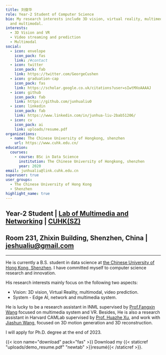 ```yaml
---
title: 刘俊华
role: Year-2 Student of Computer Science
bio: My research interests include 3D vision, virtual reality, multimedia system
  and multimodal.
interests:
  - 3D Vision and VR
  - Video streaming and prediction
  - Multimodal
social:
  - icon: envelope
    icon_pack: fas
    link: /#contact
  - icon: twitter
    icon_pack: fab
    link: https://twitter.com/GeorgeCushen
  - icon: graduation-cap
    icon_pack: fas
    link: https://scholar.google.co.uk/citations?user=sIwtMXoAAAAJ
  - icon: github
    icon_pack: fab
    link: https://github.com/junhualiu0
  - icon: linkedin
    icon_pack: fab
    link: https://www.linkedin.com/in/junhua-liu-2bab51206/
  - icon: cv
    icon_pack: ai
    link: uploads/resume.pdf
organizations:
  - name: The Chinese University of Hongkong, shenzhen
    url: https://www.cuhk.edu.cn/
education:
  courses:
    - course: BSc in Data Science
      institution: The Chinese University of Hongkong, shenzhen
      year: 2020
email: junhualiu@link.cuhk.edu.cn
superuser: true
user_groups:
  - The Chinese University of Hong Kong
  - Shenzhen
highlight_name: true
---
```

## Year-2 Student | [Lab of Multimedia and Networking](<>) | [CUHK(SZ)](<>)
## Room 231, Zhixin Building, Shenzhen, China | jeshualiu@gmail.com

- - -

He is currently a B.S. student in data science at [the Chinese University of Hong Kong, Shenzhen](https://www.cuhk.edu.cn). I have committed myself to computer science research and innovation. 

His research interests mainly focus on the following two aspects:

* Vision: 3D vision, Virtual Reality, multimodal, video prediction.
* System - Edge AI, network and multimedia system.

He is lucky to be a research assistant in INML supervised by [Prof.Fangxin Wang](https://mypage.cuhk.edu.cn/academics/wangfangxin/publications.html) focused on multimedia system and VR. Besides, He is also a research assistant in Harvard CAMLab supervised by [Prof. Huazhe Xu](http://hxu.rocks/), and work with [Jiashun Wang](https://jiashunwang.github.io/), focused on 3D motion generation and 3D reconstruction.

I will apply for Ph.D. degree at the end of 2023.

{{< icon name="download" pack="fas" >}} Download my {{< staticref "uploads/demo_resume.pdf" "newtab" >}}resumé{{< /staticref >}}.